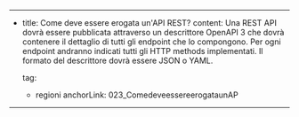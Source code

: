 ---
  - title: Come deve essere erogata un'API REST?
    content: Una REST API dovrà essere pubblicata attraverso un descrittore OpenAPI 3 che dovrà contenere il dettaglio di tutti gli endpoint che lo compongono. Per ogni endpoint andranno indicati tutti gli HTTP methods implementati. Il formato del descrittore dovrà essere JSON o YAML.

    tag:
      - regioni
    anchorLink: 023_ComedeveessereerogataunAP
---